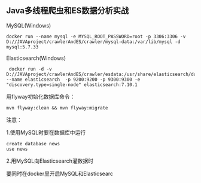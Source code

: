 ## Java多线程爬虫和ES数据分析实战

MySQL(Windows)
```shell script
docker run --name mysql -e MYSQL_ROOT_PASSWORD=root -p 3306:3306 -v D://JAVAproject/crawlerAndES/crawler/mysql-data:/var/lib/mysql -d mysql:5.7.33
```

Elasticsearch(Windows)
```shell script
 docker run -d -v D://JAVAproject/crawlerAndES/crawler/esdata:/usr/share/elasticsearch/data --name elasticsearch  -p 9200:9200 -p 9300:9300 -e "discovery.type=single-node" elasticsearch:7.10.1
```

用flyway初始化数据库命令：
```shell script
mvn flyway:clean && mvn flyway:migrate
```

注意：

1.使用MySQL时要在数据库中运行
```
create database news
use news
```
2.用MySQL向Elasticsearch灌数据时

要同时在docker里开启MySQL和Elasticsearc
